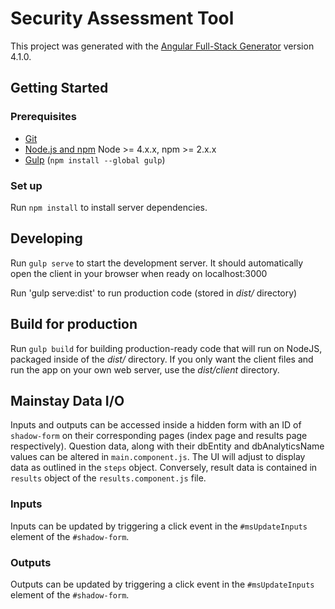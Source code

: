 # Security Assessment Tool

This project was generated with the [Angular Full-Stack Generator](https://github.com/DaftMonk/generator-angular-fullstack) version 4.1.0.

## Getting Started

### Prerequisites

- [Git](https://git-scm.com/)
- [Node.js and npm](nodejs.org) Node >= 4.x.x, npm >= 2.x.x
- [Gulp](http://gulpjs.com/) (`npm install --global gulp`)

### Set up

Run `npm install` to install server dependencies.

## Developing

Run `gulp serve` to start the development server. It should automatically open the client in your browser when ready on localhost:3000

Run 'gulp serve:dist' to run production code (stored in _dist/_ directory)

## Build for production

Run `gulp build` for building production-ready code that will run on NodeJS, packaged inside of the _dist/_ directory. If you only want the client files and run the app on your own web server, use the _dist/client_ directory.

## Mainstay Data I/O

Inputs and outputs can be accessed inside a hidden form with an ID of `shadow-form` on their corresponding pages (index page and results page respectively). Question data, along with their dbEntity and dbAnalyticsName values can be altered in `main.component.js`. The UI will adjust to display data as outlined in the `steps` object. Conversely, result data is contained in `results` object of the `results.component.js` file.

### Inputs

Inputs can be updated by triggering a click event in the `#msUpdateInputs` element of the `#shadow-form`.


### Outputs

Outputs can be updated by triggering a click event in the `#msUpdateInputs` element of the `#shadow-form`.

